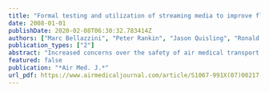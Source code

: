 ```yaml
---
title: "Formal testing and utilization of streaming media to improve flight crew safety knowledge"
date: 2008-01-01
publishDate: 2020-02-08T06:30:32.783414Z
authors: ["Marc Bellazzini", "Peter Rankin", "Jason Quisling", "Ronald Gangnon", "Mike Kohrs"]
publication_types: ["2"]
abstract: "Increased concerns over the safety of air medical transport have prompted development of novel ways to increase safety. The objective of our study was to determine if an Internet streaming media safety video increased crew safety knowledge. 23 out of 40 crew members took an online safety pre-test, watched a safety video specific to our program and completed immediate and long-term post-testing 6 months later. Mean pre-test, post-test and 6 month follow up test scores were 84.9%, 92.3% and 88.4% respectively. There was a statistically significant difference in all scores (p <= 0.01). Streaming media proved to be an accessible and effective supplement to safety training in our study."
featured: false
publication: "*Air Med. J.*"
url_pdf: https://www.airmedicaljournal.com/article/S1067-991X(07)00217-9/fulltext
---
```


